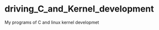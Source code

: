 driving_C_and_Kernel_development
================================

My programs of C and linux kernel developmet